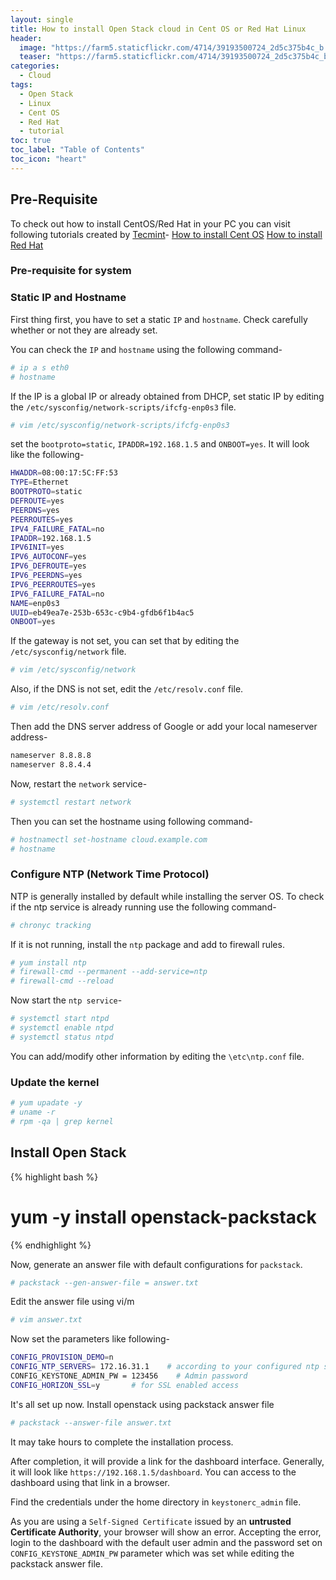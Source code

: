 ```yaml
---
layout: single
title: How to install Open Stack cloud in Cent OS or Red Hat Linux
header: 
  image: "https://farm5.staticflickr.com/4714/39193500724_2d5c375b4c_b.jpg"
  teaser: "https://farm5.staticflickr.com/4714/39193500724_2d5c375b4c_b.jpg"
categories: 
  - Cloud
tags:
  - Open Stack
  - Linux
  - Cent OS
  - Red Hat
  - tutorial
toc: true
toc_label: "Table of Contents"
toc_icon: "heart" 
---
```


## Pre-Requisite 
To check out how to install CentOS/Red Hat in your PC you can visit following tutorials created by [Tecmint][tec]-
[How to install Cent OS][cent]
[How to install Red Hat][red]

[tec]: https://www.tecmint.com/
[cent]: https://www.tecmint.com/centos-7-installation/
[red]: https://www.tecmint.com/redhat-enterprise-linux-7-installation/

### Pre-requisite for system

### Static IP and Hostname
First thing first, you have to set a static `IP` and `hostname`. Check carefully whether or not they are already set.

You can check the `IP` and `hostname` using the following command-
```bash
# ip a s eth0
# hostname
```
If the IP is a global IP or already obtained from DHCP, set static IP by editing the `/etc/sysconfig/network-scripts/ifcfg-enp0s3` file.
```bash
# vim /etc/sysconfig/network-scripts/ifcfg-enp0s3
```
set the `bootproto=static`, `IPADDR=192.168.1.5` and `ONBOOT=yes`. It will look like the following-
```bash
HWADDR=08:00:17:5C:FF:53
TYPE=Ethernet
BOOTPROTO=static
DEFROUTE=yes
PEERDNS=yes
PEERROUTES=yes
IPV4_FAILURE_FATAL=no
IPADDR=192.168.1.5
IPV6INIT=yes
IPV6_AUTOCONF=yes
IPV6_DEFROUTE=yes
IPV6_PEERDNS=yes
IPV6_PEERROUTES=yes
IPV6_FAILURE_FATAL=no
NAME=enp0s3
UUID=eb49ea7e-253b-653c-c9b4-gfdb6f1b4ac5
ONBOOT=yes
```
If the gateway is not set, you can set that by editing the `/etc/sysconfig/network` file.
```bash
# vim /etc/sysconfig/network
```
Also, if the DNS is not set, edit the `/etc/resolv.conf` file.
```bash
# vim /etc/resolv.conf
```
Then add the DNS server address of Google or add your local nameserver address-
```bash
nameserver 8.8.8.8
nameserver 8.8.4.4
```
Now, restart the `network` service-
```bash
# systemctl restart network
```
Then you can set the hostname using following command-
```bash
# hostnamectl set-hostname cloud.example.com
# hostname
```

### Configure NTP (Network Time Protocol)
NTP is generally installed by default while installing the server OS. To check if the ntp service is already running use the following command-
```bash
# chronyc tracking
```
If it is not running, install the `ntp` package and add to firewall rules.
```bash
# yum install ntp
# firewall-cmd --permanent --add-service=ntp 
# firewall-cmd --reload
```
Now start the `ntp service`-
```bash
# systemctl start ntpd
# systemctl enable ntpd
# systemctl status ntpd
```
You can add/modify other information by editing the `\etc\ntp.conf` file.

### Update the kernel
```bash
# yum upadate -y
# uname -r
# rpm -qa | grep kernel
```

## Install Open Stack
{% highlight bash %}
# yum -y install openstack-packstack
{% endhighlight %}

Now, generate an answer file with default configurations for `packstack`.
```bash
# packstack --gen-answer-file = answer.txt
```

Edit the answer file using vi/m
```bash
# vim answer.txt
```

Now set the parameters like following-
```bash
CONFIG_PROVISION_DEMO=n
CONFIG_NTP_SERVERS= 172.16.31.1    # according to your configured ntp server
CONFIG_KEYSTONE_ADMIN_PW = 123456    # Admin password
CONFIG_HORIZON_SSL=y       # for SSL enabled access
```
It's all set up now. Install openstack using packstack answer file
```bash
# packstack --answer-file answer.txt
```
It may take hours to complete the installation process. 

After completion, it will provide a link for the dashboard interface. Generally, it will look like `https://192.168.1.5/dashboard`. You can access to the dashboard using that link in a browser.

Find the credentials under the home directory in `keystonerc_admin` file.

As you are using a `Self-Signed Certificate` issued by an **untrusted Certificate Authority**, your browser will show an error.
Accepting the error, login to the dashboard with the default user admin and the password set on `CONFIG_KEYSTONE_ADMIN_PW` parameter which was set while editing the packstack answer file.
